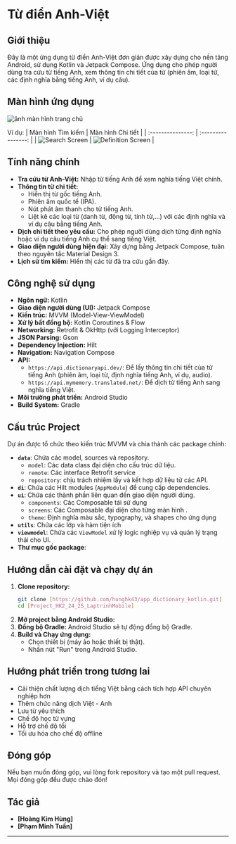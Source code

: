 # Từ điển Anh-Việt 

## Giới thiệu

Đây là một ứng dụng từ điển Anh-Việt đơn giản được xây dựng cho nền tảng Android, sử dụng Kotlin và Jetpack Compose. Ứng dụng cho phép người dùng tra cứu từ tiếng Anh, xem thông tin chi tiết của từ (phiên âm, loại từ, các định nghĩa bằng tiếng Anh, ví dụ câu).

## Màn hình ứng dụng

![ảnh màn hình trang chủ ](https://i.imgur.com/eqAoC6M.png)

Ví dụ:
| Màn hình Tìm kiếm | Màn hình Chi tiết |
| :---------------: | :----------------: |
| ![Search Screen](https://i.imgur.com/1CGG5Ma.png) | ![Definition Screen](https://i.imgur.com/E6jcZ4o.png) |


## Tính năng chính

*   **Tra cứu từ Anh-Việt:** Nhập từ tiếng Anh để xem nghĩa tiếng Việt chính.
*   **Thông tin từ chi tiết:**
    *   Hiển thị từ gốc tiếng Anh.
    *   Phiên âm quốc tế (IPA).
    *   Nút phát âm thanh cho từ tiếng Anh.
    *   Liệt kê các loại từ (danh từ, động từ, tính từ,...) với các định nghĩa và ví dụ câu bằng tiếng Anh.
*   **Dịch chi tiết theo yêu cầu:** Cho phép người dùng dịch từng định nghĩa hoặc ví dụ câu tiếng Anh cụ thể sang tiếng Việt.
*   **Giao diện người dùng hiện đại:** Xây dựng bằng Jetpack Compose, tuân theo nguyên tắc Material Design 3.
*   **Lịch sử tìm kiếm:**  Hiển thị các từ đã tra cứu gần đây.


## Công nghệ sử dụng

*   **Ngôn ngữ:** Kotlin
*   **Giao diện người dùng (UI):** Jetpack Compose
*   **Kiến trúc:** MVVM (Model-View-ViewModel)
*   **Xử lý bất đồng bộ:** Kotlin Coroutines & Flow
*   **Networking:** Retrofit & OkHttp (với Logging Interceptor)
*   **JSON Parsing:** Gson 
*   **Dependency Injection:** Hilt
*   **Navigation:** Navigation Compose
*   **API:**
    *   `https://api.dictionaryapi.dev/`: Để lấy thông tin chi tiết của từ tiếng Anh (phiên âm, loại từ, định nghĩa tiếng Anh, ví dụ, audio).
    *   `https://api.mymemory.translated.net/`: Để dịch từ tiếng Anh sang nghĩa tiếng Việt.
*   **Môi trường phát triển:** Android Studio 
*   **Build System:** Gradle

## Cấu trúc Project

Dự án được tổ chức theo kiến trúc MVVM và chia thành các package chính:

*   **`data`**: Chứa các model, sources  và repository.
    *   `model`: Các data class  đại diện cho cấu trúc dữ liệu.
    *   `remote`: Các interface Retrofit service
    *   `repository`:  chịu trách nhiệm lấy và kết hợp dữ liệu từ các API.
*   **`di`**: Chứa các Hilt modules (`AppModule`) để cung cấp dependencies.
*   **`ui`**: Chứa các thành phần liên quan đến giao diện người dùng.
    *   `components`: Các Composable tái sử dụng 
    *   `screens`: Các Composable đại diện cho từng màn hình .
    *   `theme`: Định nghĩa màu sắc, typography, và shapes cho ứng dụng 
*   **`utils`**: Chứa các lớp và hàm tiện ích
*   **`viewmodel`**: Chứa các `ViewModel`  xử lý logic nghiệp vụ và quản lý trạng thái cho UI.
*   **Thư mục gốc package**: 

## Hướng dẫn cài đặt và chạy dự án

1.  **Clone repository:**
    ```bash
    git clone [https://github.com/hunghk43/app_dictionary_kotlin.git]
    cd [Project_HK2_24_25_LaptrinhMobile]
    ```
2.  **Mở project bằng Android Studio:** 
3.  **Đồng bộ Gradle:** Android Studio sẽ tự động đồng bộ Gradle. 
4.  **Build và Chạy ứng dụng:**
    *   Chọn thiết bị (máy ảo hoặc thiết bị thật).
    *   Nhấn nút "Run" trong Android Studio.

## Hướng phát triển trong tương lai

*   Cải thiện chất lượng dịch tiếng Việt bằng cách tích hợp API chuyên nghiệp hơn
*   Thêm chức năng dịch Việt - Anh
*   Lưu từ yêu thích
*   Chế độ học từ vựng 
*   Hỗ trợ chế độ tối
*   Tối ưu hóa cho chế độ offline 

## Đóng góp
Nếu bạn muốn đóng góp, vui lòng fork repository và tạo một pull request. Mọi đóng góp đều được chào đón!

## Tác giả

*   **[Hoàng Kim Hùng]**
*   **[Phạm Minh Tuấn]** 



---
